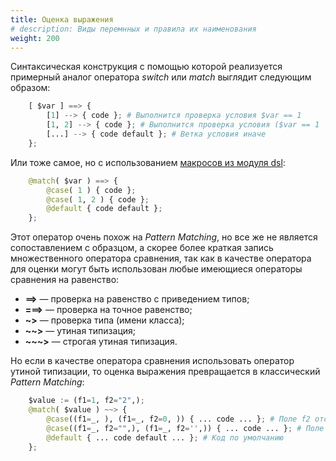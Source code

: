 ```yaml
---
title: Оценка выражения
# description: Виды перемнных и правила их наименования
weight: 200
---
```



Синтаксическая конструкция с помощью которой реализуется примерный аналог оператора *switch* или *match* выглядит следующим образом:
```python
    [ $var ] ==> {
        [1] --> { code }; # Выполнится проверка условия $var == 1
        [1, 2] --> { code }; # Выполнится проверка условия ($var == 1 || $var == 2)
        [...] --> { code default }; # Ветка условия иначе
    };
```
Или тоже самое, но с использованием [макросов из модуля dsl](/ru/docs/syntax/dsl/):
```python
    @match( $var ) ==> {
        @case( 1 ) { code };
        @case( 1, 2 ) { code };
        @default { code default };
    };
```

Этот оператор очень похож на *Pattern Matching*, но все же не является сопоставлением с образцом, 
а скорее более краткая запись множественного оператора сравнения, 
так как в качестве оператора для оценки могут быть использован любые имеющиеся операторы сравнения на равенство:
- **==>** — проверка на равенство с приведением типов;
- **===>** — проверка на точное равенство;
- **~>** — проверка типа (имени класса);
- **~~>** — утиная типизация;
- **~~~>** — строгая утиная типизация.

Но если в качестве оператора сравнения использовать оператор утиной типизации, то оценка выражения превращается в классический *Pattern Matching*:
```python
    $value := (f1=1, f2="2",);
    @match( $value ) ~~> {
        @case((f1=_, ), (f1=_, f2=0, )) { ... code ... }; # Поле f2 отсутствует или число 
        @case((f1=_, f2="",), (f1=_, f2='',)) { ... code ... }; # Поле f2 строка
        @default { ... code default ... }; # Код по умолчанию
    };
```

